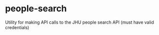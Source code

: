 people-search
=============

Utility for making API calls to the JHU people search API (must have valid credentials)
